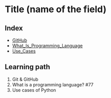 <!--
1. Every major folder, for example, Frontend Web Development, Backend Web Development, Data Structures and Algorithm, etc, will have an index page.
2. Every index page should have a title, index with a link to all the language/topic folders, and a Learning path.
3. The learning path should act as a roadmap to the learners. The learners should not be clueless after coming to the repository.
    -->

# Title (name of the field)

## Index
- [GitHub](./Git_And_GitHub)
- [What_Is_Programming_Language](./What_Is_Programming_Language)
- [Use_Cases](./Use_Cases)

## Learning path
1. Git & GitHub
2. What is a programming language? #77
3. Use cases of Python
